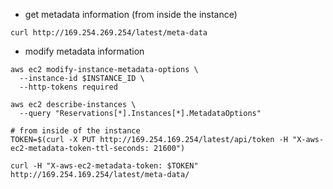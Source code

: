 - get metadata information (from inside the instance)
```
curl http://169.254.269.254/latest/meta-data
```

- modify metadata information

```
aws ec2 modify-instance-metadata-options \
  --instance-id $INSTANCE_ID \
  --http-tokens required

aws ec2 describe-instances \
  --query "Reservations[*].Instances[*].MetadataOptions"

# from inside of the instance
TOKEN=$(curl -X PUT http://169.254.169.254/latest/api/token -H "X-aws-ec2-metadata-token-ttl-seconds: 21600")

curl -H "X-aws-ec2-metadata-token: $TOKEN" http://169.254.169.254/latest/meta-data/
```

